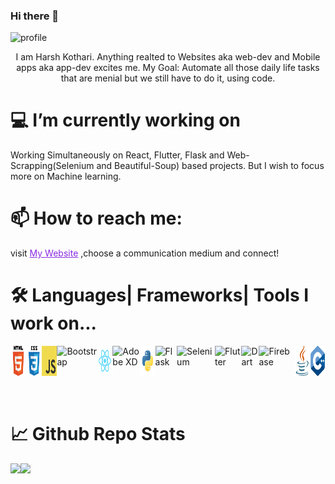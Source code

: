### Hi there 👋
<div style="dispay:flex">
<img height="100" style="text-align: center;" src="https://raw.githubusercontent.com/toHarsh/toHarsh.github.io/main/static/images/banner-image.png" alt="profile">
    <p style="text-align: center;">I am Harsh Kothari. Anything realted to Websites aka web-dev and Mobile apps aka app-dev excites me. My Goal: Automate all those daily life tasks that are menial but we still have to do it, using code.
    </p>

</div>

<h1>💻 I’m currently working on</h1>
Working Simultaneously on React, Flutter, Flask and Web-Scrapping(Selenium and Beautiful-Soup) based projects. But I wish to focus more on Machine learning.
<br><h1>📫 How to reach me:</h1>
visit <a href="https://toharsh.github.io/" target="_blank" style="color: blueviolet;">My Website</a> ,choose a communication medium and connect!
<br><h1>🛠️ Languages| Frameworks| Tools I work on...</h1>
<div style="display:flex;">
    <a><img height="48" src="https://raw.githubusercontent.com/github/explore/80688e429a7d4ef2fca1e82350fe8e3517d3494d/topics/html/html.png" alt="Html"></a>
  <a><img height="48" src="https://raw.githubusercontent.com/github/explore/80688e429a7d4ef2fca1e82350fe8e3517d3494d/topics/css/css.png" alt="CSS"></a>
  <a><img height="48" src="https://raw.githubusercontent.com/github/explore/80688e429a7d4ef2fca1e82350fe8e3517d3494d/topics/javascript/javascript.png" alt="JavaScript"></a>
  <a><img height="48" src="https://download.logo.wine/logo/Bootstrap_(front-end_framework)/Bootstrap_(front-end_framework)-Logo.wine.png" alt="Bootstrap"></a>
  <a><img height="48" src="https://raw.githubusercontent.com/github/explore/80688e429a7d4ef2fca1e82350fe8e3517d3494d/topics/react/react.png" alt="React-js"></a>
  <a><img height="48" src="https://upload.wikimedia.org/wikipedia/commons/thumb/c/c2/Adobe_XD_CC_icon.svg/1200px-Adobe_XD_CC_icon.svg.png" alt="Adobe XD"></a>
  <!-- <a><img style="width:3rem;margin-left: 0.6rem;" src="https://i.pinimg.com/originals/18/f1/72/18f1727873924ba58fde1f739d11b77b.png" alt="Figma"></a> -->
  <a><img height="48" src="https://raw.githubusercontent.com/github/explore/80688e429a7d4ef2fca1e82350fe8e3517d3494d/topics/python/python.png" alt="Python"></a>
  <a><img height="48" src="https://flask-training-courses.uk/images/flask-logo.png" alt="Flask"></a>
  <a><img height="48" src="https://www.selenium.dev/images/selenium_logo_square_green.png" alt="Selenium"></a>
  <a><img height="48" src="https://toharsh.github.io/static/images/flutter.png" alt="Flutter"></a>
  <a><img height="48" src="https://toharsh.github.io/static/images/dart.jpg" alt="Dart"></a>
  <a><img height="48" src="https://img.icons8.com/color/452/firebase.png" alt="Firebase"></a>
  <a><img height="48" src="https://raw.githubusercontent.com/github/explore/80688e429a7d4ef2fca1e82350fe8e3517d3494d/topics/java/java.png" alt="java"></a>
  <a><img height="48" src="https://raw.githubusercontent.com/github/explore/80688e429a7d4ef2fca1e82350fe8e3517d3494d/topics/cpp/cpp.png" alt="cpp"></a>

</div>

<br><h1>📈 Github Repo Stats</h1>
<div style="display:flex;">
<img src="https://github-readme-stats.vercel.app/api/?username=toHarsh" />
<img align="left" src="https://github-readme-stats.vercel.app/api/top-langs/?username=toHarsh&layout=compact" />
</div>
